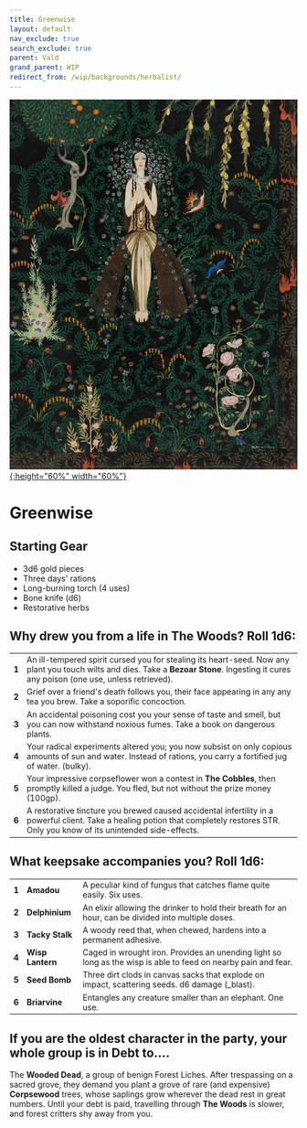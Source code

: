 ```yaml
---
title: Greenwise
layout: default
nav_exclude: true
search_exclude: true
parent: Vald
grand_parent: WIP
redirect_from: /wip/backgrounds/herbalist/
---
```


[![Alt text](/img/backgrounds/herbalist.jpg "East of the Sun and West of the Moon, illustrated by Kay Nielsen"){:height="60%" width="60%"}](/img/backgrounds/herbalist.jpg)

# Greenwise

## Starting Gear

- 3d6 gold pieces
- Three days' rations
- Long-burning torch (4 uses)
- Bone knife (d6)
- Restorative herbs

## Why drew you from a life in The Woods? Roll 1d6:

|       |                                                                                                                                                                                            |
| ----- | ------------------------------------------------------------------------------------------------------------------------------------------------------------------------------------------ |
| **1** | An ill-tempered spirit cursed you for stealing its heart-seed. Now any plant you touch wilts and dies. Take a **Bezoar Stone**. Ingesting it cures any poison (one use, unless retrieved). |
| **2** | Grief over a friend's death follows you, their face appearing in any any tea you brew. Take a soporific concoction.                                                                        |
| **3** | An accidental poisoning cost you your sense of taste and smell, but you can now withstand noxious fumes. Take a book on dangerous plants.                                                  |
| **4** | Your radical experiments altered you; you now subsist on only copious amounts of sun and water. Instead of rations, you carry a fortified jug of water. (bulky).                                               |
| **5** | Your impressive corpseflower won a contest in **The Cobbles**, then promptly killed a judge. You fled, but not without the prize money (100gp).                                            |
| **6** | A restorative tincture you brewed caused accidental infertility in a powerful client. Take a healing potion that completely restores STR. Only you know of its unintended side-effects.                        |

## What keepsake accompanies you? Roll 1d6:

|       |                  |                                                                                                      |
| ----- | ---------------- | ---------------------------------------------------------------------------------------------------- |
| **1** | **Amadou**       | A peculiar kind of fungus that catches flame quite easily. Six uses.                                 |
| **2** | **Delphinium**   | An elixir allowing the drinker to hold their breath for an hour, can be divided into multiple doses. |
| **3** | **Tacky Stalk**  | A woody reed that, when chewed, hardens into a permanent adhesive.                                   |
| **4** | **Wisp Lantern** | Caged in wrought iron. Provides an unending light so long as the wisp is able to feed on nearby pain and fear. |
| **5** | **Seed Bomb**    | Three dirt clods in canvas sacks that explode on impact, scattering seeds. d6 damage (_blast).       |
| **6** | **Briarvine**    | Entangles any creature smaller than an elephant. One use.                                            |

## If you are the oldest character in the party, your whole group is in Debt to....

The **Wooded Dead**, a group of benign Forest Liches. After trespassing on a sacred grove, they demand you plant a grove of rare (and expensive) **Corpsewood** trees, whose saplings grow wherever the dead rest in great numbers. Until your debt is paid, travelling through **The Woods** is slower, and forest critters shy away from you.  